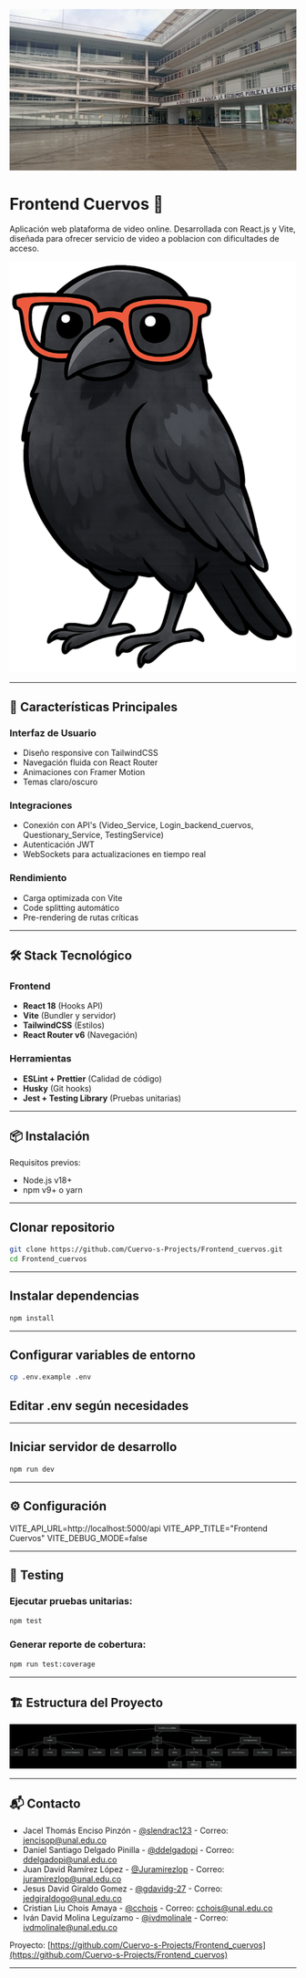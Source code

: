 ![Portada](portada.jpg)
# Frontend Cuervos 🦅

Aplicación web plataforma de video online. Desarrollada con React.js y Vite, diseñada para ofrecer servicio de video a poblacion con dificultades de acceso.

![Banner](src/assets/clever_crow_1.png)

---

## 🚀 Características Principales

### Interfaz de Usuario
- Diseño responsive con TailwindCSS
- Navegación fluida con React Router
- Animaciones con Framer Motion
- Temas claro/oscuro

### Integraciones
- Conexión con API's (Video_Service, Login_backend_cuervos, Questionary_Service, TestingService)
- Autenticación JWT
- WebSockets para actualizaciones en tiempo real

### Rendimiento
- Carga optimizada con Vite
- Code splitting automático
- Pre-rendering de rutas críticas

---

## 🛠 Stack Tecnológico

### Frontend
- **React 18** (Hooks API)
- **Vite** (Bundler y servidor)
- **TailwindCSS** (Estilos)
- **React Router v6** (Navegación)

### Herramientas
- **ESLint + Prettier** (Calidad de código)
- **Husky** (Git hooks)
- **Jest + Testing Library** (Pruebas unitarias)

---

## 📦 Instalación

Requisitos previos:
- Node.js v18+
- npm v9+ o yarn

---

## Clonar repositorio
```bash
git clone https://github.com/Cuervo-s-Projects/Frontend_cuervos.git
cd Frontend_cuervos
```
---

## Instalar dependencias
```bash
npm install
```
---

## Configurar variables de entorno
```bash
cp .env.example .env
```
## Editar .env según necesidades

---

## Iniciar servidor de desarrollo
```bash
npm run dev
```

---

## ⚙️ Configuración
VITE_API_URL=http://localhost:5000/api
VITE_APP_TITLE="Frontend Cuervos"
VITE_DEBUG_MODE=false

---

## 🧪 Testing
### Ejecutar pruebas unitarias:
```bash
npm test
```
### Generar reporte de cobertura:
```bash
npm run test:coverage
```

---

## 🏗 Estructura del Proyecto
![Arquitectura](arch.png)

---

## 📬 Contacto
- Jacel Thomás Enciso Pinzón - [@slendrac123](https://github.com/slendrac123) - Correo: jencisop@unal.edu.co
- Daniel Santiago Delgado Pinilla - [@ddelgadopi](https://github.com/ddelgadopi) - Correo: ddelgadopi@unal.edu.co
- Juan David Ramírez López - [@Juramirezlop](https://github.com/Juramirezlop) - Correo: juramirezlop@unal.edu.co
- Jesus David Giraldo Gomez - [@gdavidg-27](https://github.com/gdavidg-27) - Correo: jedgiraldogo@unal.edu.co
- Cristian Liu Chois Amaya - [@cchois](https://github.com/cchois) - Correo: cchois@unal.edu.co
- Iván David Molina Leguízamo - [@ivdmolinale](https://gitlab.com/ivdmolinale) - Correo: ivdmolinale@unal.edu.co

Proyecto: [https://github.com/Cuervo-s-Projects/Frontend_cuervos](https://github.com/Cuervo-s-Projects/Frontend_cuervos)

---